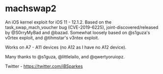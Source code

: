 # machswap2

An iOS kernel exploit for iOS 11 - 12.1.2. Based on the task_swap_mach_voucher bug (CVE-2019-6225), joint-discovered/released by @S0rryMyBad and @bazad. Somewhat loosely based on @s1guza's v0rtex exploit, and @tihmstar's v3ntex exploit. 

Works on A7 - A11 devices (no A12 as I have no A12 device). 

Many thanks to @s1guza, @littlelailo, and @qwertyoruiopz. 

Twitter - https://twitter.com/iBSparkes 
